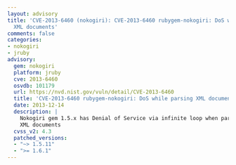 ```yaml
---
layout: advisory
title: 'CVE-2013-6460 (nokogiri): CVE-2013-6460 rubygem-nokogiri: DoS while parsing
  XML documents'
comments: false
categories:
- nokogiri
- jruby
advisory:
  gem: nokogiri
  platform: jruby
  cve: 2013-6460
  osvdb: 101179
  url: https://nvd.nist.gov/vuln/detail/CVE-2013-6460
  title: 'CVE-2013-6460 rubygem-nokogiri: DoS while parsing XML documents'
  date: 2013-12-14
  description: |
    Nokogiri gem 1.5.x has Denial of Service via infinite loop when parsing
    XML documents
  cvss_v2: 4.3
  patched_versions:
  - "~> 1.5.11"
  - ">= 1.6.1"
---
```

